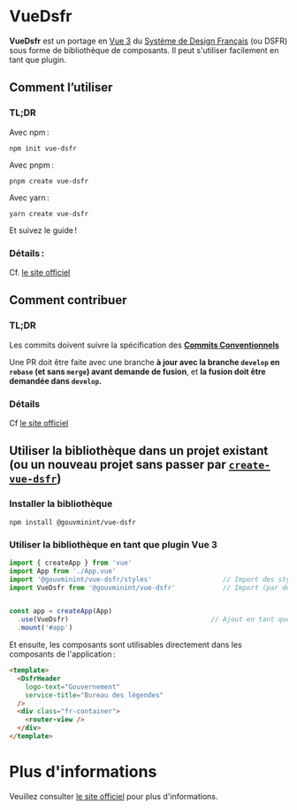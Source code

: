 # VueDsfr

**VueDsfr** est un portage en [Vue 3](https://v3.vuejs.org) du
[Système de Design Français](https://www.systeme-de-design.gouv.fr/) (ou DSFR) sous forme de bibliothèque
de composants. Il peut s'utiliser facilement en tant que plugin.

## Comment l’utiliser

### TL;DR

Avec npm :

```shell
npm init vue-dsfr
```

Avec pnpm :

```shell
pnpm create vue-dsfr
```

Avec yarn :

```shell
yarn create vue-dsfr
```

Et suivez le guide !

### Détails :

Cf. [le site officiel](https://vue-dsfr.netlify.app/?path=/docs/docs-2-guide-d-utilisation--docs)

## Comment contribuer

### TL;DR

Les commits doivent suivre la spécification des **[Commits Conventionnels](https://www.conventionalcommits.org/fr/v1.0.0/)**

Une PR doit être faite avec une branche **à jour avec la branche `develop` en `rebase` (et sans `merge`) avant demande de fusion**,
et **la fusion doit être demandée dans `develop`.**

### Détails

Cf [le site officiel](https://vue-dsfr.netlify.app/?path=/docs/docs-3-guide-du-d%C3%A9veloppeur--docs)

## Utiliser la bibliothèque dans un projet existant (ou un nouveau projet sans passer par [`create-vue-dsfr`](https://www.npmjs.com/package/create-vue-dsfr))
### Installer la bibliothèque

```shell
npm install @gouvminint/vue-dsfr
```
### Utiliser la bibliothèque en tant que plugin Vue 3

```js
import { createApp } from 'vue'
import App from './App.vue'
import '@gouvminint/vue-dsfr/styles'                  // Import des styles globaux
import VueDsfr from '@gouvminint/vue-dsfr'            // Import (par défaut) de la bibliothèque


const app = createApp(App)
  .use(VueDsfr)                                    // Ajout en tant que plugin
  .mount('#app')
```

Et ensuite, les composants sont utilisables directement dans les composants de l'application :

```html
<template>
  <DsfrHeader
    logo-text="Gouvernement"
    service-title="Bureau des légendes"
  />
  <div class="fr-container">
    <router-view />
  </div>
</template>
```

# Plus d'informations

Veuillez consulter [le site officiel](https://vue-dsfr.netlify.app/) pour plus d'informations.
